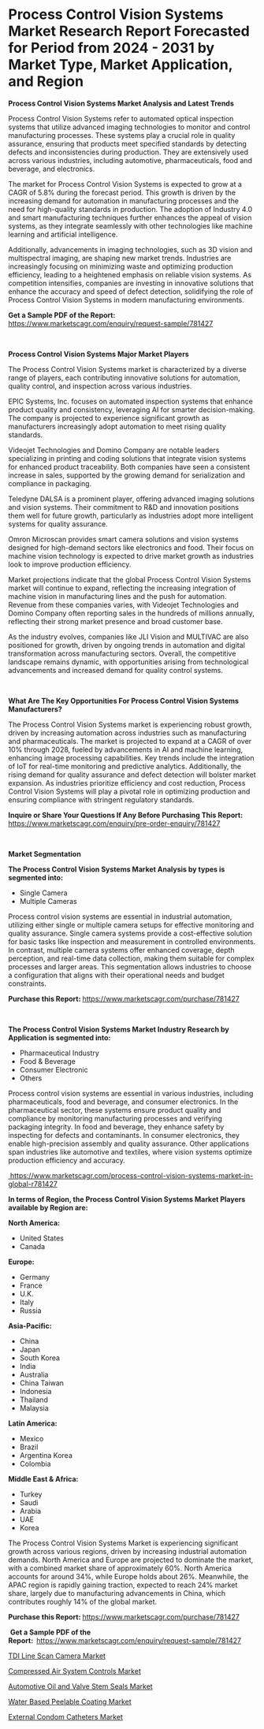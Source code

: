 <p><h1>Process Control Vision Systems Market Research Report Forecasted for Period from 2024 -  2031 by Market Type, Market Application, and Region</h1></p><p><strong>Process Control Vision Systems Market Analysis and Latest Trends</strong></p>
<p><p>Process Control Vision Systems refer to automated optical inspection systems that utilize advanced imaging technologies to monitor and control manufacturing processes. These systems play a crucial role in quality assurance, ensuring that products meet specified standards by detecting defects and inconsistencies during production. They are extensively used across various industries, including automotive, pharmaceuticals, food and beverage, and electronics.</p><p>The market for Process Control Vision Systems is expected to grow at a CAGR of 5.8% during the forecast period. This growth is driven by the increasing demand for automation in manufacturing processes and the need for high-quality standards in production. The adoption of Industry 4.0 and smart manufacturing techniques further enhances the appeal of vision systems, as they integrate seamlessly with other technologies like machine learning and artificial intelligence.</p><p>Additionally, advancements in imaging technologies, such as 3D vision and multispectral imaging, are shaping new market trends. Industries are increasingly focusing on minimizing waste and optimizing production efficiency, leading to a heightened emphasis on reliable vision systems. As competition intensifies, companies are investing in innovative solutions that enhance the accuracy and speed of defect detection, solidifying the role of Process Control Vision Systems in modern manufacturing environments.</p></p>
<p><strong>Get a Sample PDF of the Report:&nbsp;</strong> <a href="https://www.marketscagr.com/enquiry/request-sample/781427?utm_campaign=1285&utm_medium=2&utm_source=Github&utm_content=ia&utm_term=15102024&utm_id=process-control-vision-systems">https://www.marketscagr.com/enquiry/request-sample/781427</a></p>
<p>&nbsp;</p>
<p><strong>Process Control Vision Systems Major Market Players</strong></p>
<p><p>The Process Control Vision Systems market is characterized by a diverse range of players, each contributing innovative solutions for automation, quality control, and inspection across various industries. </p><p>EPIC Systems, Inc. focuses on automated inspection systems that enhance product quality and consistency, leveraging AI for smarter decision-making. The company is projected to experience significant growth as manufacturers increasingly adopt automation to meet rising quality standards.</p><p>Videojet Technologies and Domino Company are notable leaders specializing in printing and coding solutions that integrate vision systems for enhanced product traceability. Both companies have seen a consistent increase in sales, supported by the growing demand for serialization and compliance in packaging.</p><p>Teledyne DALSA is a prominent player, offering advanced imaging solutions and vision systems. Their commitment to R&D and innovation positions them well for future growth, particularly as industries adopt more intelligent systems for quality assurance.</p><p>Omron Microscan provides smart camera solutions and vision systems designed for high-demand sectors like electronics and food. Their focus on machine vision technology is expected to drive market growth as industries look to improve production efficiency.</p><p>Market projections indicate that the global Process Control Vision Systems market will continue to expand, reflecting the increasing integration of machine vision in manufacturing lines and the push for automation. Revenue from these companies varies, with Videojet Technologies and Domino Company often reporting sales in the hundreds of millions annually, reflecting their strong market presence and broad customer base.</p><p>As the industry evolves, companies like JLI Vision and MULTIVAC are also positioned for growth, driven by ongoing trends in automation and digital transformation across manufacturing sectors. Overall, the competitive landscape remains dynamic, with opportunities arising from technological advancements and increased demand for quality control systems.</p></p>
<p>&nbsp;</p>
<p><strong>What Are The Key Opportunities For Process Control Vision Systems Manufacturers?</strong></p>
<p><p>The Process Control Vision Systems market is experiencing robust growth, driven by increasing automation across industries such as manufacturing and pharmaceuticals. The market is projected to expand at a CAGR of over 10% through 2028, fueled by advancements in AI and machine learning, enhancing image processing capabilities. Key trends include the integration of IoT for real-time monitoring and predictive analytics. Additionally, the rising demand for quality assurance and defect detection will bolster market expansion. As industries prioritize efficiency and cost reduction, Process Control Vision Systems will play a pivotal role in optimizing production and ensuring compliance with stringent regulatory standards.</p></p>
<p><strong>Inquire or Share Your Questions If Any Before Purchasing This Report:</strong> <a href="https://www.marketscagr.com/enquiry/pre-order-enquiry/781427?utm_campaign=1285&utm_medium=2&utm_source=Github&utm_content=ia&utm_term=15102024&utm_id=process-control-vision-systems">https://www.marketscagr.com/enquiry/pre-order-enquiry/781427</a></p>
<p>&nbsp;</p>
<p><strong>Market Segmentation</strong></p>
<p><strong>The Process Control Vision Systems Market Analysis by types is segmented into:</strong></p>
<p><ul><li>Single Camera</li><li>Multiple Cameras</li></ul></p>
<p><p>Process control vision systems are essential in industrial automation, utilizing either single or multiple camera setups for effective monitoring and quality assurance. Single camera systems provide a cost-effective solution for basic tasks like inspection and measurement in controlled environments. In contrast, multiple camera systems offer enhanced coverage, depth perception, and real-time data collection, making them suitable for complex processes and larger areas. This segmentation allows industries to choose a configuration that aligns with their operational needs and budget constraints.</p></p>
<p><strong>Purchase this Report:&nbsp;</strong><a href="https://www.marketscagr.com/purchase/781427?utm_campaign=1285&utm_medium=2&utm_source=Github&utm_content=ia&utm_term=15102024&utm_id=process-control-vision-systems">https://www.marketscagr.com/purchase/781427</a></p>
<p>&nbsp;</p>
<p><strong>The Process Control Vision Systems Market Industry Research by Application is segmented into:</strong></p>
<p><ul><li>Pharmaceutical Industry</li><li>Food & Beverage</li><li>Consumer Electronic</li><li>Others</li></ul></p>
<p><p>Process control vision systems are essential in various industries, including pharmaceuticals, food and beverage, and consumer electronics. In the pharmaceutical sector, these systems ensure product quality and compliance by monitoring manufacturing processes and verifying packaging integrity. In food and beverage, they enhance safety by inspecting for defects and contaminants. In consumer electronics, they enable high-precision assembly and quality assurance. Other applications span industries like automotive and textiles, where vision systems optimize production efficiency and accuracy.</p></p>
<p><a href="https://www.marketscagr.com/process-control-vision-systems-market-in-global-r781427?utm_campaign=1285&utm_medium=2&utm_source=Github&utm_content=ia&utm_term=15102024&utm_id=process-control-vision-systems">&nbsp;https://www.marketscagr.com/process-control-vision-systems-market-in-global-r781427</a></p>
<p><strong>In terms of Region, the Process Control Vision Systems Market Players available by Region are:</strong></p>
<p>
    <p> <strong> North America: </strong>
        <ul>
            <li>United States</li>
            <li>Canada</li>
        </ul>
        </p> 
    <p> <strong> Europe: </strong>
        <ul>
            <li>Germany</li>
            <li>France</li>
            <li>U.K.</li>
            <li>Italy</li>
            <li>Russia</li>
        </ul>
        </p> 
    <p> <strong> Asia-Pacific: </strong>
        <ul>
            <li>China</li>
            <li>Japan</li>
            <li>South Korea</li>
            <li>India</li>
            <li>Australia</li>
            <li>China Taiwan</li>
            <li>Indonesia</li>
            <li>Thailand</li>
            <li>Malaysia</li>
        </ul>
        </p> 
    <p> <strong> Latin America: </strong>
        <ul>
            <li>Mexico</li>
            <li>Brazil</li>
            <li>Argentina Korea</li>
            <li>Colombia</li>
        </ul>
        </p> 
    <p> <strong> Middle East & Africa: </strong>
        <ul>
            <li>Turkey</li>
            <li>Saudi</li>
            <li>Arabia</li>
            <li>UAE</li>
            <li>Korea</li>
        </ul>
    </p>
    </p>
<p><p>The Process Control Vision Systems Market is experiencing significant growth across various regions, driven by increasing industrial automation demands. North America and Europe are projected to dominate the market, with a combined market share of approximately 60%. North America accounts for around 34%, while Europe holds about 26%. Meanwhile, the APAC region is rapidly gaining traction, expected to reach 24% market share, largely due to manufacturing advancements in China, which contributes roughly 14% of the global market.</p></p>
<p><strong>Purchase this Report: </strong><a href="https://www.marketscagr.com/purchase/781427?utm_campaign=1285&utm_medium=2&utm_source=Github&utm_content=ia&utm_term=15102024&utm_id=process-control-vision-systems">https://www.marketscagr.com/purchase/781427</a></p>
<p>&nbsp;<strong>Get a Sample PDF of the Report:&nbsp;&nbsp;</strong><a href="https://www.marketscagr.com/enquiry/request-sample/781427?utm_campaign=1285&utm_medium=2&utm_source=Github&utm_content=ia&utm_term=15102024&utm_id=process-control-vision-systems">https://www.marketscagr.com/enquiry/request-sample/781427</a></p>
<p><strong></strong></p>
<p><p><a href="https://github.com/gracia2ucahee/Market-Research-Report-List-1/blob/main/tdi-line-scan-camera-market.md?utm_campaign=1285&utm_medium=2&utm_source=Github&utm_content=ia&utm_term=15102024&utm_id=process-control-vision-systems">TDI Line Scan Camera Market</a></p><p><a href="https://www.linkedin.com/pulse/market-forecasting-change-global-compressed-air-system-controls-h2nzc?trk=public_post_embed_feed-article-content&utm_campaign=1285&utm_medium=2&utm_source=Github&utm_content=ia&utm_term=15102024&utm_id=process-control-vision-systems">Compressed Air System Controls Market</a></p><p><a href="https://github.com/giannabilliehph2/Market-Research-Report-List-1/blob/main/automotive-oil-and-valve-stem-seals-market.md?utm_campaign=1285&utm_medium=2&utm_source=Github&utm_content=ia&utm_term=15102024&utm_id=process-control-vision-systems">Automotive Oil and Valve Stem Seals Market</a></p><p><a href="https://www.linkedin.com/pulse/sustainability-trends-water-based-peelable-coating-t4wwc?trk=public_post_embed_feed-article-content&utm_campaign=1285&utm_medium=2&utm_source=Github&utm_content=ia&utm_term=15102024&utm_id=process-control-vision-systems">Water Based Peelable Coating Market</a></p><p><a href="https://www.linkedin.com/pulse/external-condom-catheters-ecosystem-mapping-innovation-6unuc?trk=public_post_embed_feed-article-content&utm_campaign=1285&utm_medium=2&utm_source=Github&utm_content=ia&utm_term=15102024&utm_id=process-control-vision-systems">External Condom Catheters Market</a></p></p>